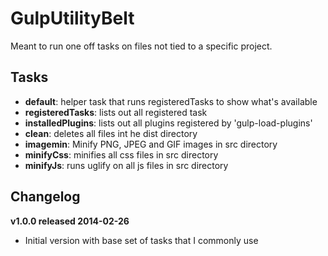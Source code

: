 GulpUtilityBelt
================
Meant to run one off tasks on files not tied to a specific project. 

## Tasks
- **default**: helper task that runs registeredTasks to show what's available
- **registeredTasks**: lists out all registered task
- **installedPlugins**: lists out all plugins registered by 'gulp-load-plugins'
- **clean**: deletes all files int he dist directory
- **imagemin**: Minify PNG, JPEG and GIF images in src directory
- **minifyCss**: minifies all css files in src directory
- **minifyJs**: runs uglify on all js files in src directory

## Changelog

**v1.0.0 released 2014-02-26**

* Initial version with base set of tasks that I commonly use